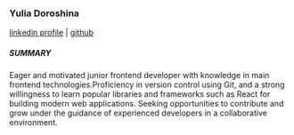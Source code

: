 ### Yulia Doroshina 
[linkedin profile](https://www.linkedin.com/in/yulia-doroshina/) | [github](https://github.com/jdoroshina)

##### SUMMARY
Eager and motivated junior frontend developer with knowledge in main frontend technologies.Proficiency in version control using Git, and a strong willingness to learn popular libraries and frameworks such as React for building modern web applications. Seeking opportunities to contribute and grow under the guidance of experienced developers in a collaborative environment.